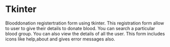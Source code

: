 # Tkinter
Blooddonation registertration form using tkinter.
This registration form allow to user to give their details to donate blood.
You can search a particular blood group.
You can also view the details of all the user.
This form includes icons like help,about and gives error messages also.
